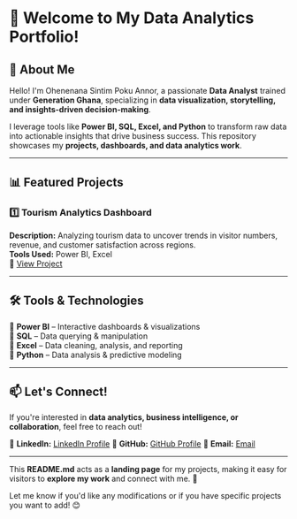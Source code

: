 # 👋 Welcome to My Data Analytics Portfolio!  

## 🚀 About Me  
Hello! I'm Ohenenana Sintim Poku Annor, a passionate **Data Analyst** trained under **Generation Ghana**, specializing in **data visualization, storytelling, and insights-driven decision-making**.  

I leverage tools like **Power BI, SQL, Excel, and Python** to transform raw data into actionable insights that drive business success. This repository showcases my **projects, dashboards, and data analytics work**.  

---

## 📊 Featured Projects  

### 1️⃣ **Tourism Analytics Dashboard**  
**Description:** Analyzing tourism data to uncover trends in visitor numbers, revenue, and customer satisfaction across regions.  
**Tools Used:** Power BI, Excel  
📌 [View Project](https://github.com/Ohenenanaannor/DA_Projects) 

---

## 🛠️ Tools & Technologies  
🔹 **Power BI** – Interactive dashboards & visualizations  
🔹 **SQL** – Data querying & manipulation  
🔹 **Excel** – Data cleaning, analysis, and reporting  
🔹 **Python** – Data analysis & predictive modeling  

---

## 📫 Let's Connect!  
If you're interested in **data analytics, business intelligence, or collaboration**, feel free to reach out!  

📌 **LinkedIn:** [LinkedIn Profile]( www.linkedin.com/in/ohenenana-annor-sintim-poku) 
📌 **GitHub:** [GitHub Profile](https://github.com/Ohenenanaannor)
📌 **Email:** [Email](ohenenanaannor2000@gmail.com)   

---

This **README.md** acts as a **landing page** for my projects, making it easy for visitors to **explore my work** and connect with me. 🚀  

Let me know if you'd like any modifications or if you have specific projects you want to add! 😊  
